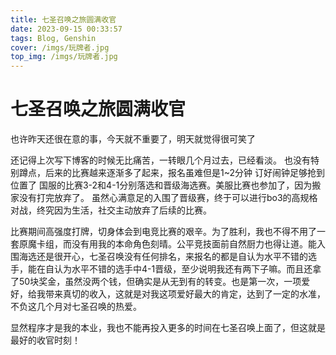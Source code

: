 ```yaml
---
title: 七圣召唤之旅圆满收官
date: 2023-09-15 00:33:57
tags: Blog, Genshin
cover: /imgs/玩牌者.jpg
top_img: /imgs/玩牌者.jpg
---
```


# 七圣召唤之旅圆满收官
也许昨天还很在意的事，今天就不重要了，明天就觉得很可笑了

还记得上次写下博客的时候无比痛苦，一转眼几个月过去，已经看淡。
也没有特别蹲点，后来的比赛越来逐渐多了起来，报名虽难但是1~2分钟 订好闹钟足够抢到位置了
国服的比赛3-2和4-1分别落选和晋级海选赛。美服比赛也参加了，因为搬家没有打完放弃了。
虽然心满意足的入围了晋级赛，终于可以进行bo3的高规格对战，终究因为生活，社交主动放弃了后续的比赛。

比赛期间高强度打牌，切身体会到电竞比赛的艰辛。为了胜利，我也不得不用了一套原魔卡组，而没有用我的本命角色刻晴。公平竞技面前自然厨力也得让道。能入围海选还是很开心，七圣召唤没有任何排名，来报名的都是自认为水平不错的选手，能在自认为水平不错的选手中4-1晋级，至少说明我还有两下子嘛。而且还拿了50块奖金，虽然没两个钱，但确实是从无到有的转变。也是第一次，一项爱好，给我带来真切的收入，这就是对我这项爱好最大的肯定，达到了一定的水准，不负这几个月对七圣召唤的热爱。

显然程序才是我的本业，我也不能再投入更多的时间在七圣召唤上面了，但这就是最好的收官时刻！

